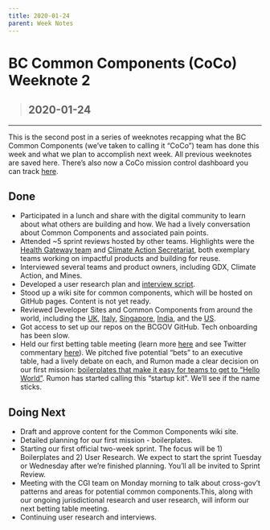 ```yaml
---
title: 2020-01-24
parent: Week Notes
---
```

# BC Common Components (CoCo) Weeknote 2
> ## 2020-01-24
___

This is the second post in a series of weeknotes recapping what the BC Common Components (we’ve taken to calling it “CoCo”) team has done this week and what we plan to accomplish next week. All previous weeknotes are saved here. There’s also now a CoCo mission control dashboard you can track [here](https://trello.com/b/vqqXYk3l/common-components-mission-control).

## Done
- Participated in a lunch and share with the digital community to learn about what others are building and how. We had a lively conversation about Common Components and associated pain points.
- Attended ~5 sprint reviews hosted by other teams. Highlights were the [Health Gateway team](https://github.com/bcgov/healthgateway) and [Climate Action Secretariat](https://github.com/bcgov/cas-ggircs), both exemplary teams working on impactful products and building for reuse.
- Interviewed several teams and product owners, including GDX, Climate Action, and Mines.
- Developed a user research plan and [interview script](https://docs.google.com/document/d/1t9pPZrEb5eZLSD6r4Hv3WR2P15KHDTGz5fDnsphc6N8/edit?usp=sharing).
- Stood up a wiki site for common components, which will be hosted on GitHub pages. Content is not yet ready.
- Reviewed Developer Sites and Common Components from around the world, including the [UK](https://www.gov.uk/service-toolkit#gov-uk-services), [Italy](https://developers.italia.it/it/piattaforme/), [Singapore](https://www.developer.gov.sg/technologies/), [India](https://www.indiastack.org/), and the [US](https://code.gov/).
- Got access to set up our repos on the BCGOV GitHub. Tech onboarding has been slow.
- Held our first betting table meeting (learn more [here](https://basecamp.com/shapeup/2.2-chapter-08#the-betting-table) and see Twitter commentary [here](https://twitter.com/rumon/status/1220910634520285184)). We pitched five potential “bets” to an executive table, had a lively debate on each, and Rumon made a clear decision on our first mission: [boilerplates that make it easy for teams to get to “Hello World”](https://trello.com/c/Axaivmaj). Rumon has started calling this “startup kit”. We’ll see if the name sticks.

## Doing Next
- Draft and approve content for the Common Components wiki site.
- Detailed planning for our first mission - boilerplates.
- Starting our first official two-week sprint. The focus will be 1) Boilerplates and 2) User Research. We expect to start the sprint Tuesday or Wednesday after we’re finished planning. You’ll all be invited to Sprint Review.
- Meeting with the CGI team on Monday morning to talk about cross-gov’t patterns and areas for potential common components.This, along with our ongoing jurisdictional research and user research, will inform our next betting table meeting.
- Continuing user research and interviews.
